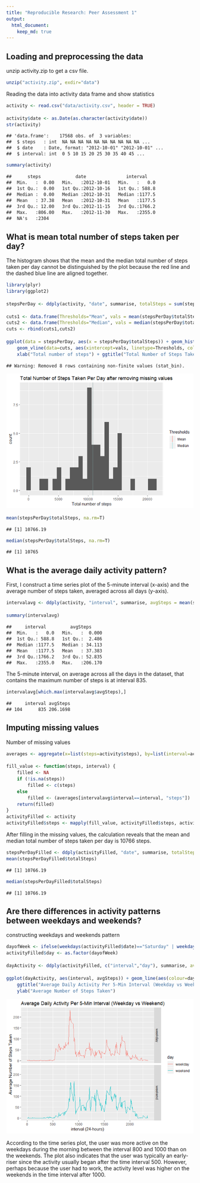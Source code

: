 ```yaml
---
title: "Reproducible Research: Peer Assessment 1"
output: 
  html_document:
    keep_md: true
---
```



## Loading and preprocessing the data
unzip activity.zip to get a csv file.


```r
unzip("activity.zip", exdir="data")
```

Reading the data into activity data frame and show statistics

```r
activity <- read.csv("data/activity.csv", header = TRUE)

activity$date <- as.Date(as.character(activity$date))
str(activity)
```

```
## 'data.frame':	17568 obs. of  3 variables:
##  $ steps   : int  NA NA NA NA NA NA NA NA NA NA ...
##  $ date    : Date, format: "2012-10-01" "2012-10-01" ...
##  $ interval: int  0 5 10 15 20 25 30 35 40 45 ...
```

```r
summary(activity)
```

```
##      steps             date               interval     
##  Min.   :  0.00   Min.   :2012-10-01   Min.   :   0.0  
##  1st Qu.:  0.00   1st Qu.:2012-10-16   1st Qu.: 588.8  
##  Median :  0.00   Median :2012-10-31   Median :1177.5  
##  Mean   : 37.38   Mean   :2012-10-31   Mean   :1177.5  
##  3rd Qu.: 12.00   3rd Qu.:2012-11-15   3rd Qu.:1766.2  
##  Max.   :806.00   Max.   :2012-11-30   Max.   :2355.0  
##  NA's   :2304
```



## What is mean total number of steps taken per day?

The histogram shows that the mean and the median total number of steps taken per day cannot be distinguished by the plot because the red line and the dashed blue line are aligned together.

```r
library(plyr)
library(ggplot2)

stepsPerDay <- ddply(activity, "date", summarise, totalSteps = sum(steps))

cuts1 <- data.frame(Thresholds="Mean", vals = mean(stepsPerDay$totalSteps, na.rm=T))
cuts2 <- data.frame(Thresholds="Median", vals = median(stepsPerDay$totalSteps, na.rm=T))
cuts <- rbind(cuts1,cuts2)

ggplot(data = stepsPerDay, aes(x = stepsPerDay$totalSteps)) + geom_histogram() + 
    geom_vline(data=cuts, aes(xintercept=vals, linetype=Thresholds, colour = Thresholds),show.legend = TRUE) + 
    xlab("Total number of steps") + ggtitle("Total Number of Steps Taken Per Day after removing missing values")
```

```
## Warning: Removed 8 rows containing non-finite values (stat_bin).
```

![](PA1_template_files/figure-html/mean-total-number-of-steps-taken-per-day-1.png)<!-- -->

```r
mean(stepsPerDay$totalSteps, na.rm=T)
```

```
## [1] 10766.19
```

```r
median(stepsPerDay$totalSteps, na.rm=T)
```

```
## [1] 10765
```

## What is the average daily activity pattern?
First, I construct a time series plot of the 5-minute interval (x-axis) and the average number of steps taken, averaged across all days (y-axis).

```r
intervalavg <- ddply(activity, "interval", summarise, avgSteps = mean(steps, na.rm=T))

summary(intervalavg)
```

```
##     interval         avgSteps      
##  Min.   :   0.0   Min.   :  0.000  
##  1st Qu.: 588.8   1st Qu.:  2.486  
##  Median :1177.5   Median : 34.113  
##  Mean   :1177.5   Mean   : 37.383  
##  3rd Qu.:1766.2   3rd Qu.: 52.835  
##  Max.   :2355.0   Max.   :206.170
```
The 5-minute interval, on average across all the days in the dataset, that contains the maximum number of steps is at interval 835.

```r
intervalavg[which.max(intervalavg$avgSteps),]
```

```
##     interval avgSteps
## 104      835 206.1698
```
## Imputing missing values
Number of missing values

```r
averages <- aggregate(x=list(steps=activity$steps), by=list(interval=activity$interval), mean, na.rm=TRUE)

fill_value <- function(steps, interval) {
    filled <- NA
    if (!is.na(steps))
        filled <- c(steps)
    else
        filled <- (averages[intervalavg$interval==interval, "steps"])
    return(filled)
}
activityFilled <- activity
activityFilled$steps <- mapply(fill_value, activityFilled$steps, activityFilled$interval)
```
After filling in the missing values, the calculation reveals that the mean and median total number of steps taken per day is 10766 steps.

```r
stepsPerDayFilled <- ddply(activityFilled, "date", summarise, totalSteps = sum(steps))
mean(stepsPerDayFilled$totalSteps)
```

```
## [1] 10766.19
```

```r
median(stepsPerDayFilled$totalSteps)
```

```
## [1] 10766.19
```




## Are there differences in activity patterns between weekdays and weekends?

constructing weekdays and weekends pattern

```r
dayofWeek <- ifelse(weekdays(activityFilled$date)=="Saturday" | weekdays(activityFilled$date)=="Sunday","weekend","weekday")
activityFilled$day <- as.factor(dayofWeek)

dayActivity <- ddply(activityFilled, c("interval","day"), summarise, avgSteps=mean(steps))

ggplot(dayActivity, aes(interval, avgSteps)) + geom_line(aes(colour=day)) + facet_grid(day ~ .) + 
    ggtitle("Average Daily Activity Per 5-Min Interval (Weekday vs Weekend)") + xlab("interval (24-hours)") + 
    ylab("Average Number of Steps Taken")
```

![](PA1_template_files/figure-html/unnamed-chunk-4-1.png)<!-- -->

According to the time series plot, the user was more active on the weekdays during the morning between the interval 800 and 1000 than on the weekends. The plot also indicates that the user was typically an early-riser since the activity usually began after the time interval 500. However, perhaps because the user had to work, the activity level was higher on the weekends in the time interval after 1000.
